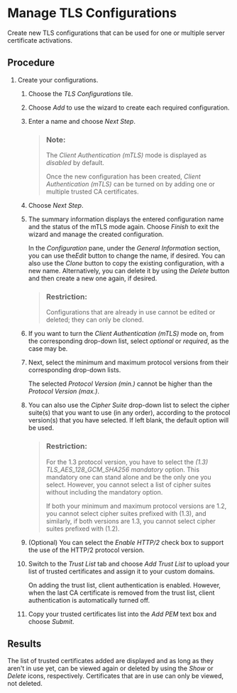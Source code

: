 <!-- loioe696d4548d3a40dbbf8b9868e8b4af53 -->

# Manage TLS Configurations

Create new TLS configurations that can be used for one or multiple server certificate activations.



## Procedure

1.  Create your configurations.

    1.  Choose the *TLS Configurations* tile.

    2.  Choose *Add* to use the wizard to create each required configuration.

    3.  Enter a name and choose *Next Step*.

        > ### Note:  
        > The *Client Authentication \(mTLS\)* mode is displayed as *disabled* by default.
        > 
        > Once the new configuration has been created, *Client Authentication \(mTLS\)* can be turned on by adding one or multiple trusted CA certificates.

    4.  Choose *Next Step*.

    5.  The summary information displays the entered configuration name and the status of the mTLS mode again. Choose *Finish* to exit the wizard and manage the created configuration.

        In the *Configuration* pane, under the *General Information* section, you can use the*Edit* button to change the name, if desired. You can also use the *Clone* button to copy the existing configuration, with a new name. Alternatively, you can delete it by using the *Delete* button and then create a new one again, if desired.

        > ### Restriction:  
        > Configurations that are already in use cannot be edited or deleted; they can only be cloned.

    6.  If you want to turn the *Client Authentication \(mTLS\)* mode on, from the corresponding drop-down list, select *optional* or *required*, as the case may be.

    7.  Next, select the minimum and maximum protocol versions from their corresponding drop-down lists.

        The selected *Protocol Version \(min.\)* cannot be higher than the *Protocol Version \(max.\)*.

    8.  You can also use the *Cipher Suite* drop-down list to select the cipher suite\(s\) that you want to use \(in any order\), according to the protocol version\(s\) that you have selected. If left blank, the default option will be used.

        > ### Restriction:  
        > For the 1.3 protocol version, you have to select the *\(1.3\) TLS\_AES\_128\_GCM\_SHA256 mandatory* option. This mandatory one can stand alone and be the only one you select. However, you cannot select a list of cipher suites without including the mandatory option.
        > 
        > If both your minimum and maximum protocol versions are 1.2, you cannot select cipher suites prefixed with \(1.3\), and similarly, if both versions are 1.3, you cannot select cipher suites prefixed with \(1.2\).

    9.  \(Optional\) You can select the *Enable HTTP/2* check box to support the use of the HTTP/2 protocol version.
    10. Switch to the *Trust List* tab and choose *Add Trust List* to upload your list of trusted certificates and assign it to your custom domains.

        On adding the trust list, client authentication is enabled. However, when the last CA certificate is removed from the trust list, client authentication is automatically turned off.

    11. Copy your trusted certificates list into the *Add PEM* text box and choose *Submit*.




<a name="loioe696d4548d3a40dbbf8b9868e8b4af53__result_kbn_vhr_qpb"/>

## Results

The list of trusted certificates added are displayed and as long as they aren't in use yet, can be viewed again or deleted by using the *Show* or *Delete* icons, respectively. Certificates that are in use can only be viewed, not deleted.

